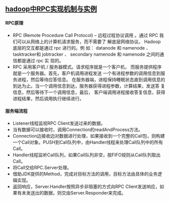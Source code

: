 ## [hadoop中RPC实现机制与实例](http://mp.weixin.qq.com/s?src=3&timestamp=1476499641&ver=1&signature=6for6PgpBcIecxywLaY8EU3den6eybC9075BsuLO2IKoiJZSbpfuPoubJNXJOHJ*ycOH74kxMjBEqprSOdEPgQ8Oi0u8sQca5WOfegB*CX6ekv7UYEXR*LsmJGa64mjEA7sl*LulrlCFFul61bDK2A==)
####  RPC原理
- RPC (Remote Procedure Call Protocol) – 远程过程协议调用 。通过 RPC 我们可以从网络上的计算机请求服务，而不需要了 解底层网络协议。 Hadoop 底层的交互都是通过 rpc 进行的。例 如： datanode 和 namenode 、 tasktracker和 jobtracker 、 secondary namenode 和 namenode 之间的通信都是通过 rpc 实 现的。         
- RPC 采用客户机 / 服务器模式。请求程序就是一个客户机， 而服务提供程序就是一个服务器。首先，客户机调用进程发送 一个有进程参数的调用信息到服务进程，然后等待应答信息。 在服务器端，进程保持睡眠状态直到调用信息的到达为止。当一个调用信息到达，服务器获得进程参数，计算结果，发送答 复信息，然后等待下一个调用信息，最后， 客户端调用进程接收答复信息，获得进程结果，然后调用执行继续进行。

#### 服务端流程

- Listener线程监视RPC Client发送过来的数据。
-  当有数据可以接收时，调用Connection的readAndProcess方法。
-   Connection边接收边对数据进行处理，如果接收到一个完整的Call包，则构建一个Call对象。PUSH到Call队列中，由Handler线程来处理Call队列中的所有Call。
-   Handler线程监听Call队列，如果Call队列非空，按FIFO规则从Call队列取出Call。
-   将Call交给RPC.Server处理。 
-  借助JDK提供的Method，完成对目标方法的调用，目标方法由具体的业务逻辑实现。
-  返回响应，Server.Handler按照异步非阻塞的方式向RPC Client发送响应，如果有未发送出的数据，则交由Server.Responder来完成。
